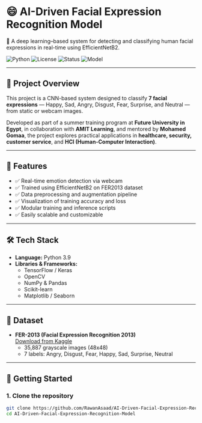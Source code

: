 # 😄 AI-Driven Facial Expression Recognition Model

🚀 A deep learning–based system for detecting and classifying human facial expressions in real-time using EfficientNetB2.

![Python](https://img.shields.io/badge/Python-3.9-blue.svg)
![License](https://img.shields.io/badge/License-MIT-green.svg)
![Status](https://img.shields.io/badge/Status-Completed-brightgreen)
![Model](https://img.shields.io/badge/Model-EfficientNetB2-orange)

---

## 📌 Project Overview

This project is a CNN-based system designed to classify **7 facial expressions** — Happy, Sad, Angry, Disgust, Fear, Surprise, and Neutral — from static or webcam images.

Developed as part of a summer training program at **Future University in Egypt**, in collaboration with **AMIT Learning**, and mentored by **Mohamed Gomaa**, the project explores practical applications in **healthcare, security, customer service**, and **HCI (Human-Computer Interaction)**.

---

## 🧠 Features

- ✅ Real-time emotion detection via webcam
- ✅ Trained using EfficientNetB2 on FER2013 dataset
- ✅ Data preprocessing and augmentation pipeline
- ✅ Visualization of training accuracy and loss
- ✅ Modular training and inference scripts
- ✅ Easily scalable and customizable

---

## 🛠 Tech Stack

- **Language:** Python 3.9
- **Libraries & Frameworks:**
  - TensorFlow / Keras
  - OpenCV
  - NumPy & Pandas
  - Scikit-learn
  - Matplotlib / Seaborn

---

## 📂 Dataset

- **FER-2013 (Facial Expression Recognition 2013)**  
  [Download from Kaggle](https://www.kaggle.com/datasets/msambare/fer2013)  
  - 35,887 grayscale images (48x48)
  - 7 labels: Angry, Disgust, Fear, Happy, Sad, Surprise, Neutral

---

## 🚀 Getting Started

### 1. Clone the repository

```bash
git clone https://github.com/RawanAsaad/AI-Driven-Facial-Expression-Recognition-Model.git
cd AI-Driven-Facial-Expression-Recognition-Model
